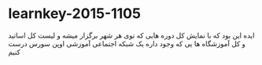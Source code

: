 # learnkey-2015-1105
ایده این بود که با نمایش کل دوره هایی که توی هر شهر برگزار میشه و لیست کل اساتید و کل آموزشگاه ها یی که وجود داره یک شبکه اجتماعی آموزشی اوپن سورس درست کنیم

